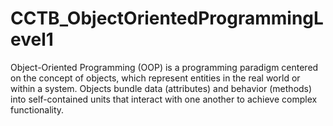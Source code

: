 # CCTB_ObjectOrientedProgrammingLevel1
Object-Oriented Programming (OOP) is a programming paradigm centered on the concept of objects, which represent entities in the real world or within a system. Objects bundle data (attributes) and behavior (methods) into self-contained units that interact with one another to achieve complex functionality.
